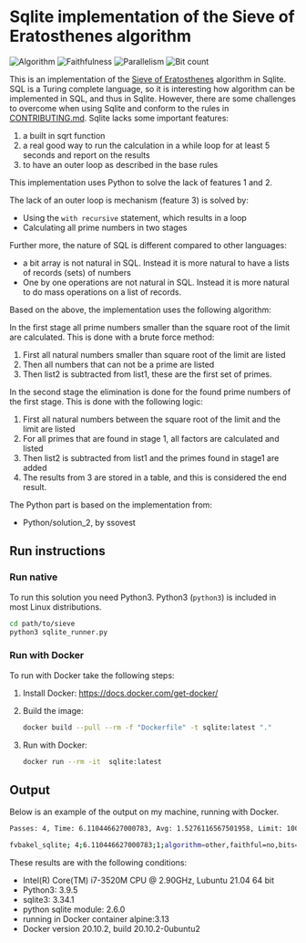 # Sqlite implementation of the Sieve of Eratosthenes algorithm

![Algorithm](https://img.shields.io/badge/Algorithm-other-green)
![Faithfulness](https://img.shields.io/badge/Faithful-no-green)
![Parallelism](https://img.shields.io/badge/Parallel-no-green)
![Bit count](https://img.shields.io/badge/Bits-8-green)

This is an implementation of the [Sieve of Eratosthenes](https://en.wikipedia.org/wiki/Sieve_of_Eratosthenes) algorithm in Sqlite. SQL is a Turing complete language, so it is interesting how algorithm can be implemented in SQL, and thus in Sqlite. However, there are some challenges to overcome when using Sqlite and conform to the rules in [CONTRIBUTING.md](../../CONTRIBUTING.md#rules). Sqlite lacks some important features:

1. a built in sqrt function
2. a real good way to run the calculation in a while loop for at least 5 seconds and report on the results
3. to have an outer loop as described in the base rules

This implementation uses Python to solve the lack of features 1 and 2.

The lack of an outer loop is mechanism (feature 3) is solved by:

- Using the `with recursive` statement, which results in a loop
- Calculating all prime numbers in two stages

Further more, the nature of SQL is different compared to other languages:

- a bit array is not natural in SQL. Instead it is more natural to have a lists of records (sets) of numbers
- One by one operations are not natural in SQL. Instead it is more natural to do mass operations on a list of records.

Based on the above, the implementation uses the following algorithm:

In the first stage all prime numbers smaller than the square root of the limit are calculated. This is done with a brute force method:

1. First all natural numbers smaller than square root of the limit are listed
2. Then all numbers that can not be a prime are listed
3. Then list2 is subtracted from list1, these are the first set of primes.

In the second stage the elimination is done for the found prime numbers of the first stage. This is done with the following logic:

1. First all natural numbers between the square root of the limit and the limit are listed
2. For all primes that are found in stage 1, all factors are calculated and listed
3. Then list2 is subtracted from list1 and the primes found in stage1 are added
4. The results from 3 are stored in a table, and this is considered the end result.  

The Python part is based on the implementation from:

- Python/solution_2, by ssovest

## Run instructions

### Run native

To run this solution you need Python3. Python3 (`python3`) is included in most Linux distributions.

```bash
cd path/to/sieve
python3 sqlite_runner.py
```

### Run with Docker

To run with Docker take the following steps:

1. Install Docker: <https://docs.docker.com/get-docker/>
2. Build the image:

    ```bash
    docker build --pull --rm -f "Dockerfile" -t sqlite:latest "."
    ```

3. Run with Docker:

    ```bash
    docker run --rm -it  sqlite:latest 
    ```

## Output

Below is an example of the output on my machine, running with Docker.

```bash
Passes: 4, Time: 6.110446627000783, Avg: 1.5276116567501958, Limit: 1000000, Count: 78498, Valid: True

fvbakel_sqlite; 4;6.110446627000783;1;algorithm=other,faithful=no,bits=8
```

These results are with the following conditions:

- Intel(R) Core(TM) i7-3520M CPU @ 2.90GHz, Lubuntu 21.04 64 bit
- Python3: 3.9.5
- sqlite3: 3.34.1
- python sqlite module: 2.6.0
- running in Docker container alpine:3.13
- Docker version 20.10.2, build 20.10.2-0ubuntu2
